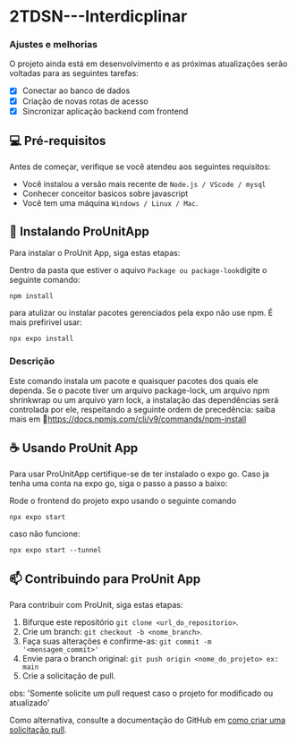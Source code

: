 # 2TDSN---Interdicplinar

### Ajustes e melhorias

O projeto ainda está em desenvolvimento e as próximas atualizações serão voltadas para as seguintes tarefas:

- [x] Conectar ao banco de dados
- [x] Criação de novas rotas de acesso
- [x] Sincronizar aplicação backend com frontend

## 💻 Pré-requisitos

Antes de começar, verifique se você atendeu aos seguintes requisitos:

- Você instalou a versão mais recente de `Node.js / VScode / mysql`
- Conhecer conceitor basicos sobre javascript
- Você tem uma máquina `Windows / Linux / Mac`.

## 🚀 Instalando ProUnitApp

Para instalar o ProUnit App, siga estas etapas:

Dentro da pasta que estiver o aquivo `Package ou package-look`digite o seguinte comando: 
```
npm install
```
para atulizar ou instalar pacotes gerenciados pela expo não use npm. É mais prefirivel usar: 
```
npx expo install
```
### Descrição
Este comando instala um pacote e quaisquer pacotes dos quais ele dependa. Se o pacote tiver um arquivo package-lock, um arquivo npm shrinkwrap ou um arquivo yarn lock, a instalação das dependências será controlada por ele, respeitando a seguinte ordem de precedência:
saiba mais em 📘https://docs.npmjs.com/cli/v9/commands/npm-install

## ☕ Usando ProUnit App

Para usar ProUnitApp certifique-se de ter instalado o expo go. Caso ja tenha uma conta na expo go, siga o passo a passo a baixo: 

Rode o frontend do projeto expo usando o seguinte comando 
```
npx expo start 
```
caso não funcione: 
```
npx expo start --tunnel
```

## 📫 Contribuindo para ProUnit App

Para contribuir com ProUnit, siga estas etapas:

1. Bifurque este repositório `git clone <url_do_repositorio>`.
2. Crie um branch: `git checkout -b <nome_branch>`.
3. Faça suas alterações e confirme-as: `git commit -m '<mensagem_commit>'`
4. Envie para o branch original: `git push origin <nome_do_projeto> ex: main`
5. Crie a solicitação de pull.

obs: 'Somente solicite um pull request caso o projeto for modificado ou atualizado'

Como alternativa, consulte a documentação do GitHub em [como criar uma solicitação pull](https://help.github.com/en/github/collaborating-with-issues-and-pull-requests/creating-a-pull-request).

